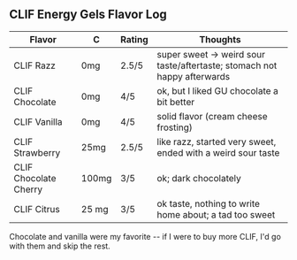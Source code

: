 
## CLIF Energy Gels Flavor Log

| Flavor | C  | Rating | Thoughts |
|--------|----|--------|----------|
| CLIF Razz | 0mg | 2.5/5 | super sweet -> weird sour taste/aftertaste; stomach not happy afterwards |
| CLIF Chocolate | 0mg | 4/5 | ok, but I liked GU chocolate a bit better |
| CLIF Vanilla | 0mg | 4/5 | solid flavor (cream cheese frosting) |
| CLIF Strawberry | 25mg | 2.5/5 | like razz, started very sweet, ended with a weird sour taste |
| CLIF Chocolate Cherry | 100mg | 3/5 | ok; dark chocolately |
| CLIF Citrus | 25 mg | 3/5 | ok taste, nothing to write home about; a tad too sweet |

Chocolate and vanilla were my favorite -- if I were to buy more CLIF, I'd go with them and skip the rest.
